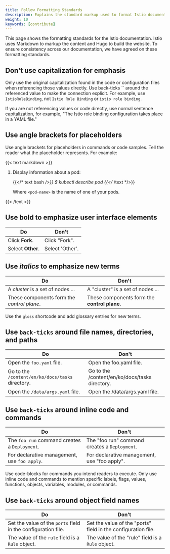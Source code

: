 ```yaml
---
title: Follow Formatting Standards
description: Explains the standard markup used to format Istio documentation.
weight: 10
keywords: [contribute]
---
```


This page shows the formatting standards for the Istio documentation. Istio uses
Markdown to markup the content and Hugo to build the website. To ensure
consistency across our documentation, we have agreed on these formatting standards.

## Don't use capitalization for emphasis

Only use the original capitalization found in the code or configuration files
when referencing those values directly. Use back-ticks \`\` around the
referenced value to make the connection explicit. For example, use
`IstioRoleBinding`, not `Istio Role Binding` or `istio role binding`.

If you are not referencing values or code directly, use normal sentence
capitalization, for example, "The Istio role binding configuration takes place
in a YAML file."

## Use angle brackets for placeholders

Use angle brackets for placeholders in commands or code samples. Tell the reader
what the placeholder represents. For example:

{{< text markdown >}}

1. Display information about a pod:

    {{</* text bash */>}}
    $ kubectl describe pod <pod-name>
    {{</* /text */>}}

    Where `<pod-name>` is the name of one of your pods.

{{< /text >}}

## Use **bold** to emphasize user interface elements

|Do                | Don't
|------------------|------
|Click **Fork**.   | Click "Fork".
|Select **Other**. | Select 'Other'.

## Use _italics_ to emphasize new terms

|Do                                         | Don't
|-------------------------------------------|---
|A _cluster_ is a set of nodes ...          | A "cluster" is a set of nodes ...
|These components form the _control plane_. | These components form the **control plane**.

Use the `gloss` shortcode and add glossary entries for new terms.

## Use `back-ticks` around file names, directories, and paths

|Do                                   | Don't
|-------------------------------------|------
|Open the `foo.yaml` file.         | Open the foo.yaml file.
|Go to the `/content/en/ko/docs/tasks` directory.  | Go to the /content/en/ko/docs/tasks directory.
|Open the `/data/args.yaml` file. | Open the /data/args.yaml file.

## Use `back-ticks` around inline code and commands

|Do                          | Don't
|----------------------------|------
|The `foo run` command creates a `Deployment`. | The "foo run" command creates a `Deployment`.
|For declarative management, use `foo apply`. | For declarative management, use "foo apply".

Use code-blocks for commands you intend readers to execute. Only use inline code
and commands to mention specific labels, flags, values, functions, objects,
variables, modules, or commands.

## Use `back-ticks` around object field names

|Do                                                               | Don't
|-----------------------------------------------------------------|------
|Set the value of the `ports` field in the configuration file. | Set the value of the "ports" field in the configuration file.
|The value of the `rule` field is a `Rule` object.           | The value of the "rule" field is a `Rule` object.
